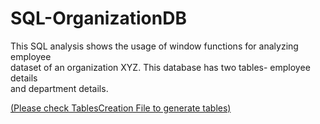 # SQL-OrganizationDB

This SQL analysis shows the usage of window functions for analyzing employee<br /> 
dataset of an organization XYZ. This database has two tables- employee details <br /> 
and department details.

[(Please check TablesCreation File to generate tables)](https://github.com/Sarvagyam/SQL-OrganizationDB/blob/main/TablesCreation)

 

